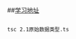 ##[学习地址](https://ts.xcatliu.com/basics/primitive-data-types.html)

``` bash

tsc 2.1原始数据类型.ts


```


